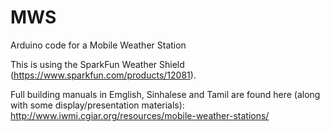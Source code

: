 MWS
===

Arduino code for a Mobile Weather Station

This is using the SparkFun Weather Shield (https://www.sparkfun.com/products/12081).

Full building manuals in Emglish, Sinhalese and Tamil are found here (along with some display/presentation materials):
http://www.iwmi.cgiar.org/resources/mobile-weather-stations/


